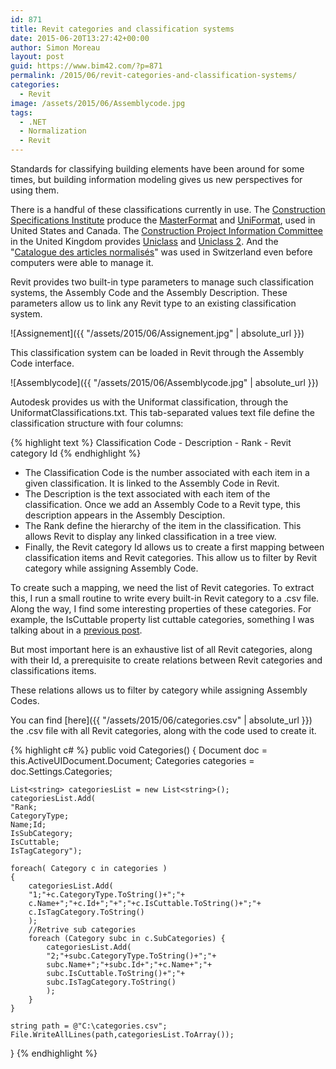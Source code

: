 ```yaml
---
id: 871
title: Revit categories and classification systems
date: 2015-06-20T13:27:42+00:00
author: Simon Moreau
layout: post
guid: https://www.bim42.com/?p=871
permalink: /2015/06/revit-categories-and-classification-systems/
categories:
  - Revit
image: /assets/2015/06/Assemblycode.jpg
tags:
  - .NET
  - Normalization
  - Revit
---
```

Standards for classifying building elements have been around for some times, but building information modeling gives us new perspectives for using them.

There is a handful of these classifications currently in use. The [Construction Specifications Institute](http://www.csinet.org/) produce the [MasterFormat](https://en.wikipedia.org/wiki/MasterFormat) and [UniFormat](https://en.wikipedia.org/wiki/Uniformat), used in United States and Canada. The [Construction Project Information Committee](http://www.cpic.org.uk/) in the United Kingdom provides [Uniclass](https://en.wikipedia.org/wiki/Uniclass) and [Uniclass 2](https://en.wikipedia.org/wiki/Uniclass). And the "[Catalogue des articles normalisés](http://www.crb.ch/crbOnline/fr/CRB-Standards/Normpositionen/Katalog.html)" was used in Switzerland even before computers were able to manage it.

Revit provides two built-in type parameters to manage such classification systems, the Assembly Code and the Assembly Description. These parameters allow us to link any Revit type to an existing classification system.

![Assignement]({{ "/assets/2015/06/Assignement.jpg" | absolute_url }})

This classification system can be loaded in Revit through the Assembly Code interface.

![Assemblycode]({{ "/assets/2015/06/Assemblycode.jpg" | absolute_url }})

Autodesk provides us with the Uniformat classification, through the UniformatClassifications.txt. This tab-separated values text file define the classification structure with four columns:

{% highlight text %}
Classification Code - Description - Rank - Revit category Id
{% endhighlight %}

* The Classification Code is the number associated with each item in a given classification. It is linked to the Assembly Code in Revit.
* The Description is the text associated with each item of the classification. Once we add an Assembly Code to a Revit type, this description appears in the Assembly Desciption.
* The Rank define the hierarchy of the item in the classification. This allows Revit to display any linked classification in a tree view.
* Finally, the Revit category Id allows us to create a first mapping between classification items and Revit categories. This allow us to filter by Revit category while assigning Assembly Code.

To create such a mapping, we need the list of Revit categories. To extract this, I run a small routine to write every built-in Revit category to a .csv file. Along the way, I find some interesting properties of these categories. For example, the IsCuttable property list cuttable categories, something I was talking about in a [previous post](https://www.bim42.com/2014/06/understanding-view-range/).

But most important here is an exhaustive list of all Revit categories, along with their Id, a prerequisite to create relations between Revit categories and classifications items.

These relations allows us to filter by category while assigning Assembly Codes.

You can find [here]({{ "/assets/2015/06/categories.csv" | absolute_url }}) the .csv file with all Revit categories, along with the code used to create it.

{% highlight c# %}
public void Categories()
{
	Document doc = this.ActiveUIDocument.Document;
	Categories categories = doc.Settings.Categories;
	
	List<string> categoriesList = new List<string>();
	categoriesList.Add(
	"Rank;
	CategoryType;
	Name;Id;
	IsSubCategory;
	IsCuttable;
	IsTagCategory");
	
	foreach( Category c in categories )
	{
		categoriesList.Add(
		"1;"+c.CategoryType.ToString()+";"+
		c.Name+";"+c.Id+";"+";"+c.IsCuttable.ToString()+";"+
		c.IsTagCategory.ToString()
		);
		//Retrive sub categories
		foreach (Category subc in c.SubCategories) {
			categoriesList.Add(
			"2;"+subc.CategoryType.ToString()+";"+
			subc.Name+";"+subc.Id+";"+c.Name+";"+
			subc.IsCuttable.ToString()+";"+
			subc.IsTagCategory.ToString()
			);
		}
	}
	
	string path = @"C:\categories.csv";
	File.WriteAllLines(path,categoriesList.ToArray());
}
{% endhighlight %}